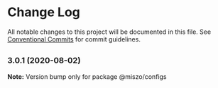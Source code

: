 # Change Log

All notable changes to this project will be documented in this file.
See [Conventional Commits](https://conventionalcommits.org) for commit guidelines.

## <small>3.0.1 (2020-08-02)</small>

**Note:** Version bump only for package @miszo/configs
